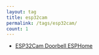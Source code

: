 ```yaml
---
layout: tag
title: esp32cam
permalink: /tags/esp32cam/
count: 1
---
```


- [ESP32Cam Doorbell ESPHome](https://networkingdream.com/iot/esp32cam-doorbell-esphome/)

